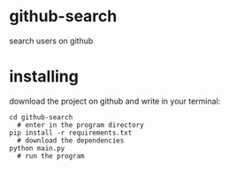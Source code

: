 # github-search
search users on github
# installing
download the project on github and write in your terminal: 
```
cd github-search
  # enter in the program directory
pip install -r requirements.txt
  # download the dependencies
python main.py
  # run the program
```